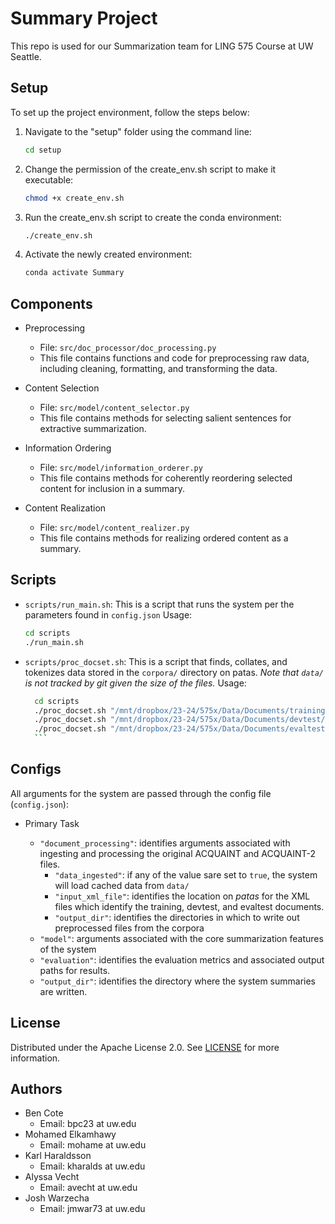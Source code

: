 # Summary Project
This repo is used for our Summarization team for LING 575 Course at UW Seattle.

## Setup

To set up the project environment, follow the steps below:

1. Navigate to the "setup" folder using the command line:

   ```bash
   cd setup
   ```

2. Change the permission of the create_env.sh script to make it executable:

   ```bash
   chmod +x create_env.sh
   ```

3. Run the create_env.sh script to create the conda environment:

   ```bash
   ./create_env.sh
   ```

4. Activate the newly created environment:
   ```bash
   conda activate Summary
   ```

## Components

- Preprocessing

  - File: `src/doc_processor/doc_processing.py`
  - This file contains functions and code for preprocessing raw data, including cleaning, formatting, and transforming the data.

- Content Selection

  - File: `src/model/content_selector.py`
  - This file contains methods for selecting salient sentences for extractive summarization.

- Information Ordering

  - File: `src/model/information_orderer.py`
  - This file contains methods for coherently reordering selected content for inclusion in a summary.

- Content Realization

  - File: `src/model/content_realizer.py`
  - This file contains methods for realizing ordered content as a summary.
  
## Scripts
- `scripts/run_main.sh`: This is a script that runs the system per the parameters found in `config.json` Usage:
   ```bash
   cd scripts
  ./run_main.sh
   ```
- `scripts/proc_docset.sh`: This is a script that finds, collates, and tokenizes data stored in the `corpora/` directory on patas. *Note that `data/` is not tracked by git given the size of the files.* Usage:

    ```bash
      cd scripts
      ./proc_docset.sh "/mnt/dropbox/23-24/575x/Data/Documents/training/2009/UpdateSumm09_test_topics.xml"  "../data/training"  
      ./proc_docset.sh "/mnt/dropbox/23-24/575x/Data/Documents/devtest/GuidedSumm10_test_topics.xml"  "../data/devtest"
      ./proc_docset.sh "/mnt/dropbox/23-24/575x/Data/Documents/evaltest/GuidedSumm11_test_topics.xml"  "../data/evaltest"
      ```

## Configs
All arguments for the system are passed through the config file (`config.json`):

- Primary Task

  - `"document_processing"`: identifies arguments associated with ingesting and processing the original ACQUAINT and ACQUAINT-2 files.
    - `"data_ingested"`: if any of the value sare set to `true`, the system will load cached data from `data/`
    - `"input_xml_file"`: identifies the location on _patas_ for the XML files which identify the training, devtest, and evaltest documents.
    - `"output_dir"`: identifies the directories in which to write out preprocessed files from the corpora
  - `"model"`: arguments associated with the core summarization features of the system
  - `"evaluation"`: identifies the evaluation metrics and associated output paths for results.
  - `"output_dir"`: identifies the directory where the system summaries are written.

## License

Distributed under the Apache License 2.0. See [LICENSE](./LICENSE) for more information.

## Authors

- Ben Cote
  - Email: bpc23 at uw.edu
- Mohamed Elkamhawy
  - Email: mohame at uw.edu
- Karl Haraldsson
  - Email: kharalds at uw.edu
- Alyssa Vecht
  - Email: avecht at uw.edu
- Josh Warzecha
  - Email: jmwar73 at uw.edu

